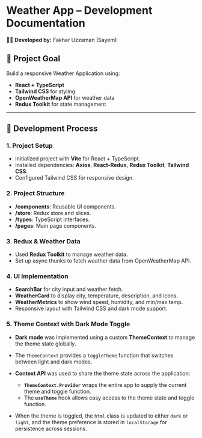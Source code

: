 # Weather App – Development Documentation
👨‍💻 **Developed by:** Fakhar Uzzaman (Sayem)

## 🧭 Project Goal
Build a responsive Weather Application using:
- **React + TypeScript**
- **Tailwind CSS** for styling
- **OpenWeatherMap API** for weather data
- **Redux Toolkit** for state management

---

## 🧱 Development Process

### 1. Project Setup
- Initialized project with **Vite** for React + TypeScript.
- Installed dependencies: **Axios**, **React-Redux**, **Redux Toolkit**, **Tailwind CSS**.
- Configured Tailwind CSS for responsive design.

### 2. Project Structure
- **/components**: Reusable UI components.
- **/store**: Redux store and slices.
- **/types**: TypeScript interfaces.
- **/pages**: Main page components.

### 3. Redux & Weather Data
- Used **Redux Toolkit** to manage weather data.
- Set up async thunks to fetch weather data from OpenWeatherMap API.

### 4. UI Implementation
- **SearchBar** for city input and weather fetch.
- **WeatherCard** to display city, temperature, description, and icons.
- **WeatherMetrics** to show wind speed, humidity, and min/max temp.
- Responsive layout with Tailwind CSS and dark mode support.

### 5. Theme Context with Dark Mode Toggle
- **Dark mode** was implemented using a custom **ThemeContext** to manage the theme state globally.
- The `ThemeContext` provides a `toggleTheme` function that switches between light and dark modes.
- **Context API** was used to share the theme state across the application:
  - **`ThemeContext.Provider`** wraps the entire app to supply the current theme and toggle function.
  - The **`useTheme`** hook allows easy access to the theme state and toggle function.
  
- When the theme is toggled, the `html` class is updated to either `dark` or `light`, and the theme preference is stored in `localStorage` for persistence across sessions.
